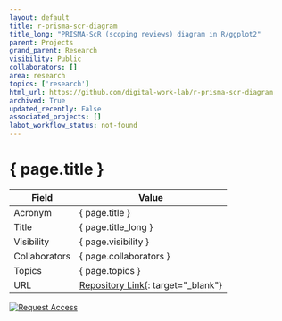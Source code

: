 ```yaml
---
layout: default
title: r-prisma-scr-diagram
title_long: "PRISMA-ScR (scoping reviews) diagram in R/ggplot2"
parent: Projects
grand_parent: Research
visibility: Public
collaborators: []
area: research
topics: ['research']
html_url: https://github.com/digital-work-lab/r-prisma-scr-diagram
archived: True
updated_recently: False
associated_projects: []
labot_workflow_status: not-found
---
```


# { page.title }

Field               | Value
------------------- | ----------------------------------
Acronym             | { page.title }
Title               | { page.title_long }
Visibility          | { page.visibility }
Collaborators       | { page.collaborators }
Topics              | { page.topics }
URL                 | [Repository Link](https://github.com/digital-work-lab/r-prisma-scr-diagram){: target="_blank"}

[![Request Access](https://img.shields.io/badge/Request-Access-blue?style=for-the-badge)](https://github.com/digital-work-lab/r-prisma-scr-diagram/issues/new?assignees=geritwagner&labels=access+request&template=request-repo-access.md&title=%5BAccess+Request%5D+Request+for+access+to+repository)

